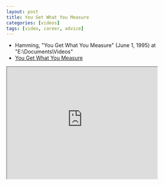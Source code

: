```yaml
---
layout: post
title: You Get What You Measure
categories: [videos]
tags: [video, career, advice]
---
```


- Hamming, "You Get What You Measure" (June 1, 1995) at "E:\Documents\Videos"
- [You Get What You Measure](https://www.youtube.com/watch?v=LNhcaVi3zPA)

<!--more-->

<iframe width="80%" height="300px" src="https://www.youtube.com/embed/LNhcaVi3zPA">
</iframe>